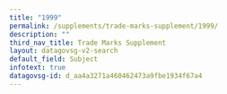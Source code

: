 ```yaml
---
title: "1999"
permalink: /supplements/trade-marks-supplement/1999/
description: ""
third_nav_title: Trade Marks Supplement
layout: datagovsg-v2-search
default_field: Subject
infotext: true
datagovsg-id: d_aa4a3271a460462473a9fbe1934f67a4
---
```

